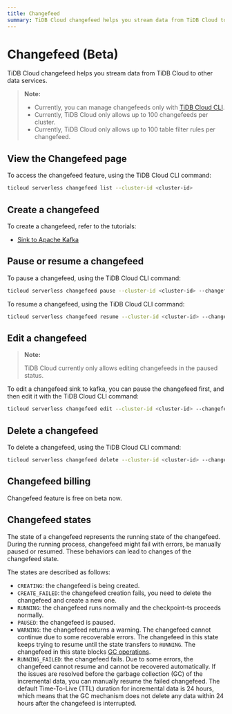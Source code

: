 ```yaml
---
title: Changefeed
summary: TiDB Cloud changefeed helps you stream data from TiDB Cloud to other data services.
---
```


# Changefeed (Beta)

TiDB Cloud changefeed helps you stream data from TiDB Cloud to other data services.

> **Note:**
>
> - Currently, you can manage changefeeds only with [TiDB Cloud CLI](/tidb-cloud/get-started-with-cli.md).
> - Currently, TiDB Cloud only allows up to 100 changefeeds per cluster.
> - Currently, TiDB Cloud only allows up to 100 table filter rules per changefeed.

## View the Changefeed page

To access the changefeed feature, using the TiDB Cloud CLI command:

```bash
ticloud serverless changefeed list --cluster-id <cluster-id>
```

## Create a changefeed

To create a changefeed, refer to the tutorials:

- [Sink to Apache Kafka](/tidb-cloud/serverless-changefeed-sink-to-apache-kafka.md)

## Pause or resume a changefeed

To pause a changefeed, using the TiDB Cloud CLI command:

```bash
ticloud serverless changefeed pause --cluster-id <cluster-id> --changefeed-id <changefeed-id>
```

To resume a changefeed, using the TiDB Cloud CLI command:

```bash
ticloud serverless changefeed resume --cluster-id <cluster-id> --changefeed-id <changefeed-id>
```

## Edit a changefeed

> **Note:**
>
> TiDB Cloud currently only allows editing changefeeds in the paused status.

To edit a changefeed sink to kafka, you can pause the changefeed first, and then edit it with the TiDB Cloud CLI command:

```bash
ticloud serverless changefeed edit --cluster-id <cluster-id> --changefeed-id <changefeed-id> --name <newname> --kafka <full-specified-kafka> --filter <full-specified-filter>
```

## Delete a changefeed

To delete a changefeed, using the TiDB Cloud CLI command:

```bash
ticloud serverless changefeed delete --cluster-id <cluster-id> --changefeed-id <changefeed-id>
```

## Changefeed billing

Changefeed feature is free on beta now.

## Changefeed states

The state of a changefeed represents the running state of the changefeed. During the running process, changefeed might fail with errors, be manually paused or resumed. These behaviors can lead to changes of the changefeed state.

The states are described as follows:

- `CREATING`: the changefeed is being created.
- `CREATE_FAILED`: the changefeed creation fails, you need to delete the changefeed and create a new one.
- `RUNNING`: the changefeed runs normally and the checkpoint-ts proceeds normally.
- `PAUSED`: the changefeed is paused.
- `WARNING`: the changefeed returns a warning. The changefeed cannot continue due to some recoverable errors. The changefeed in this state keeps trying to resume until the state transfers to `RUNNING`. The changefeed in this state blocks [GC operations](https://docs.pingcap.com/tidb/stable/garbage-collection-overview).
- `RUNNING_FAILED`: the changefeed fails. Due to some errors, the changefeed cannot resume and cannot be recovered automatically. If the issues are resolved before the garbage collection (GC) of the incremental data, you can manually resume the failed changefeed. The default Time-To-Live (TTL) duration for incremental data is 24 hours, which means that the GC mechanism does not delete any data within 24 hours after the changefeed is interrupted.

